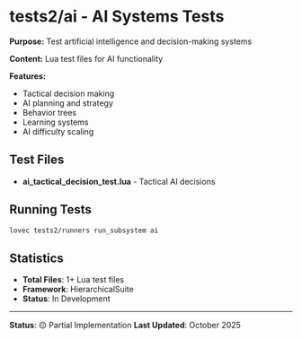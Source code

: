# tests2/ai - AI Systems Tests

**Purpose:** Test artificial intelligence and decision-making systems

**Content:** Lua test files for AI functionality

**Features:**
- Tactical decision making
- AI planning and strategy
- Behavior trees
- Learning systems
- AI difficulty scaling

## Test Files

- **ai_tactical_decision_test.lua** - Tactical AI decisions

## Running Tests

```bash
lovec tests2/runners run_subsystem ai
```

## Statistics

- **Total Files**: 1+ Lua test files
- **Framework**: HierarchicalSuite
- **Status**: In Development

---

**Status**: 🟡 Partial Implementation
**Last Updated**: October 2025
